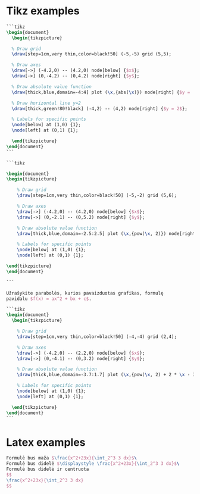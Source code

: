 # Tikz examples

````latex
```tikz
\begin{document}
  \begin{tikzpicture}

  % Draw grid
  \draw[step=1cm,very thin,color=black!50] (-5,-5) grid (5,5);

  % Draw axes
  \draw[->] (-4.2,0) -- (4.2,0) node[below] {$x$};
  \draw[->] (0,-4.2) -- (0,4.2) node[right] {$y$};

  % Draw absolute value function
  \draw[thick,blue,domain=-4:4] plot (\x,{abs(\x)}) node[right] {$y = |x|$};

  % Draw horizontal line y=2
  \draw[thick,green!80!black] (-4,2) -- (4,2) node[right] {$y = 2$};

  % Labels for specific points
  \node[below] at (1,0) {1};
  \node[left] at (0,1) {1};

  \end{tikzpicture}
\end{document}
```
````

````latex
```tikz

\begin{document}
\begin{tikzpicture}

    % Draw grid
    \draw[step=1cm,very thin,color=black!50] (-5,-2) grid (5,6);

    % Draw axes
    \draw[->] (-4.2,0) -- (4.2,0) node[below] {$x$};
    \draw[->] (0,-2.1) -- (0,5.2) node[right] {$y$};

    % Draw absolute value function
    \draw[thick,blue,domain=-2.5:2.5] plot (\x,{pow(\x, 2)}) node[right] {$y = x^2$};

    % Labels for specific points
    \node[below] at (1,0) {1};
    \node[left] at (0,1) {1};

\end{tikzpicture}
\end{document}

```
````

````latex
Užrašykite parabolės, kurios pavaizduotas grafikas, formulę
pavidalu $f(x) = ax^2 + bx + c$.

```tikz
\begin{document}
  \begin{tikzpicture}

    % Draw grid
    \draw[step=1cm,very thin,color=black!50] (-4,-4) grid (2,4);

    % Draw axes
    \draw[->] (-4.2,0) -- (2.2,0) node[below] {$x$};
    \draw[->] (0,-4.1) -- (0,3.2) node[right] {$y$};

    % Draw absolute value function
    \draw[thick,blue,domain=-3.7:1.7] plot (\x,{pow(\x, 2) + 2 * \x - 3});

    % Labels for specific points
    \node[below] at (1,0) {1};
	\node[left] at (0,1) {1};

  \end{tikzpicture}
\end{document}
```
````

# Latex examples

```latex
Formulė bus maža $\frac{x^2+23x}{\int_2^3 3 dx}$\
Formulė bus didelė $\displaystyle \frac{x^2+23x}{\int_2^3 3 dx}$\
Formulė bus didelė ir centruota
$$
\frac{x^2+23x}{\int_2^3 3 dx}
$$

```
